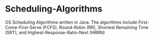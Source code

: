 # Scheduling-Algorithms
 OS Scheduling Algorithms written in Java. The algorithms include First-Come-First-Serve (FCFS), Round-Robin (RR), Shortest Remaining Time (SRT), and Highest-Response-Ratio-Next (HRRN)
